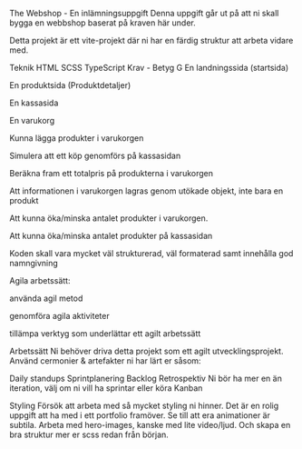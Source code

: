 The Webshop - En inlämningsuppgift
Denna uppgift går ut på att ni skall bygga en webbshop baserat på kraven här under.

Detta projekt är ett vite-projekt där ni har en färdig struktur att arbeta vidare med.

Teknik
HTML
SCSS
TypeScript
Krav - Betyg G
En landningssida (startsida)

En produktsida (Produktdetaljer)

En kassasida

En varukorg

Kunna lägga produkter i varukorgen

Simulera att ett köp genomförs på kassasidan

Beräkna fram ett totalpris på produkterna i varukorgen

Att informationen i varukorgen lagras genom utökade objekt, inte bara en produkt

Att kunna öka/minska antalet produkter i varukorgen.

Att kunna öka/minska antalet produkter på kassasidan

Koden skall vara mycket väl strukturerad, väl formaterad samt innehålla god namngivning

Agila arbetssätt:

använda agil metod

genomföra agila aktiviteter

tillämpa verktyg som underlättar ett agilt arbetssätt

Arbetssätt
Ni behöver driva detta projekt som ett agilt utvecklingsprojekt. Använd cermonier & artefakter ni har lärt er såsom:

Daily standups
Sprintplanering
Backlog
Retrospektiv
Ni bör ha mer en än iteration, välj om ni vill ha sprintar eller köra Kanban

Styling
Försök att arbeta med så mycket styling ni hinner. Det är en rolig uppgift att ha med i ett portfolio framöver. Se till att era animationer är subtila. Arbeta med hero-images, kanske med lite video/ljud. Och skapa en bra struktur mer er scss redan från början.
